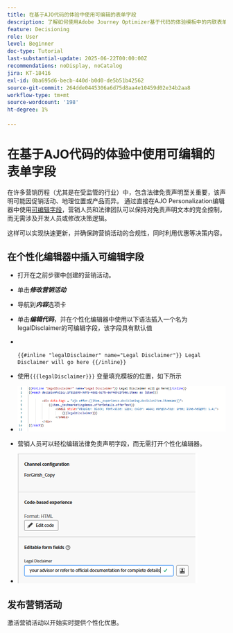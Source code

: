 ```yaml
---
title: 在基于AJO代码的体验中使用可编辑的表单字段
description: 了解如何使用Adobe Journey Optimizer基于代码的体验模板中的内联表单字段创建可编辑的内容块，从而为营销人员提供动态、可重复使用的营销活动内容。
feature: Decisioning
role: User
level: Beginner
doc-type: Tutorial
last-substantial-update: 2025-06-22T00:00:00Z
recommendations: noDisplay, noCatalog
jira: KT-18416
exl-id: 0ba695d6-becb-440d-b0d0-de5b51b42562
source-git-commit: 264dde0445306a6d75d8aa4e10459d02e34b2aa8
workflow-type: tm+mt
source-wordcount: '198'
ht-degree: 1%

---
```


# 在基于AJO代码的体验中使用可编辑的表单字段

在许多营销历程（尤其是在受监管的行业）中，包含法律免责声明至关重要，该声明可能因促销活动、地理位置或产品而异。 通过直接在AJO Personalization编辑器中使用[可编辑字段](https://experienceleague.adobe.com/zh-hans/docs/journey-optimizer-learn/tutorials/channels/code-based-experience-channel/form-fields-in-code-based-experiences)，营销人员和法律团队可以保持对免责声明文本的完全控制，而无需涉及开发人员或修改决策逻辑。

这样可以实现快速更新，并确保跨营销活动的合规性，同时利用优惠等决策内容。

## 在个性化编辑器中插入可编辑字段

- 打开在之前步骤中创建的营销活动。
- 单击&#x200B;_&#x200B;**修改营销活动**&#x200B;_
- 导航到&#x200B;_&#x200B;**内容**&#x200B;_&#x200B;选项卡
- 单击&#x200B;_&#x200B;**编辑代码**&#x200B;_，并在个性化编辑器中使用以下语法插入一个名为legalDisclaimer的可编辑字段，该字段具有默认值

- &#x200B;
  <pre><code>&#123;&#123;#inline &quot;legalDisclaimer&quot; name=&quot;Legal Disclaimer&quot;&#125;&#125; Legal Disclaimer will go here &#123;&#123;/inline&#125;&#125;</code></pre>

- 使用<code>{{{legalDisclaimer}}}</code> 变量填充模板的位置，如下所示

- ![可编辑的字段](assets/editable-fields.png)

- 营销人员可以轻松编辑法律免责声明字段，而无需打开个性化编辑器。
- ![可编辑的字段营销人员](assets/editable-field-marketer-view.png)



## 发布营销活动

激活营销活动以开始实时提供个性化优惠。
